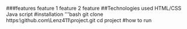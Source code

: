 ###features
feature 1
feature 2
feature 
##Technologies used
HTML/CSS
Java script
 #installation
 '''bash
 git clone
 https:\\github.com\Lenz411\project.git cd project
 #how to run



